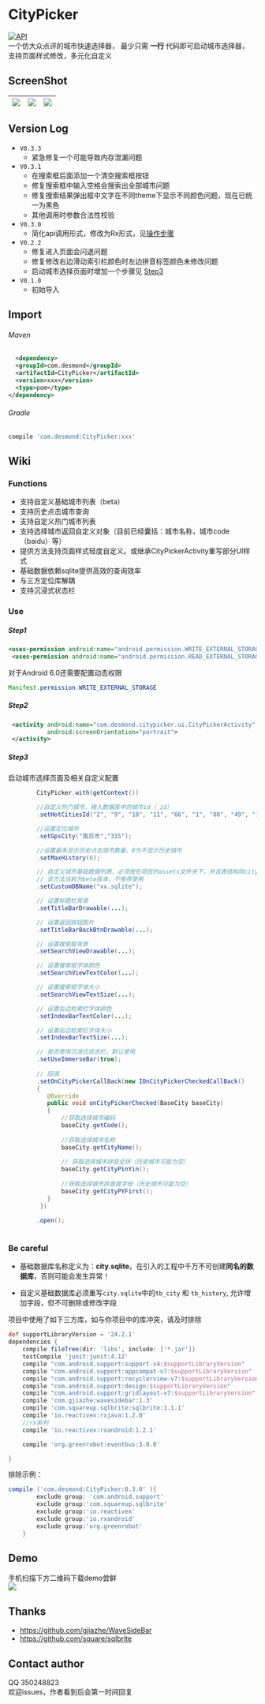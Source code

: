 CityPicker
===

[![API](https://img.shields.io/badge/API-14%2B-yellow.svg?style=flat)](https://android-arsenal.com/api?level=14)</br>
一个仿大众点评的城市快速选择器，
最少只需 **一行** 代码即可启动城市选择器，
支持页面样式修改，多元化自定义

ScreenShot
---

| ![](https://github.com/yuruizhe/CityPicker/blob/master/screenshot/Screenshot_2017-05-22-11-22-58.png) | ![](https://github.com/yuruizhe/CityPicker/blob/master/screenshot/Screenshot_2017-05-22-11-23-08.png) | ![](https://github.com/yuruizhe/CityPicker/blob/master/screenshot/Screenshot_2017-05-22-11-22-45.png) |
|---|----|:---:|


Version Log
---
* ``V0.3.3``
  * 紧急修复一个可能导致内存泄漏问题
* ``V0.3.1``
  * 在搜索框后面添加一个清空搜索框按钮
  * 修复搜索框中输入空格会搜索出全部城市问题
  * 修复搜索结果弹出框中文字在不同theme下显示不同颜色问题，现在已统一为黑色
  * 其他调用时参数合法性校验
* ``V0.3.0``
  * 简化api调用形式，修改为Rx形式，见[操作步骤](#use)
* ``V0.2.2``
  * 修复进入页面会闪退问题
  * 修复修改右边滑动索引栏颜色时左边拼音标签颜色未修改问题
  * 启动城市选择页面时增加一个步骤见  [Step3](#step3)
* ``V0.1.0``
  * 初始导入

Import
---
###### Maven
``` xml
  <dependency>
  <groupId>com.desmond</groupId>
  <artifactId>CityPicker</artifactId>
  <version>xxx</version>
  <type>pom</type>
</dependency>
``` 
###### Gradle
``` gradle
compile 'com.desmond:CityPicker:xxx'
```
Wiki
---
### Functions
* 支持自定义基础城市列表（beta）
* 支持历史点击城市查询
* 支持自定义热门城市列表
* 支持选择城市返回自定义对象（目前已经囊括：城市名称，城市code（baidu）等）
* 提供方法支持页面样式轻度自定义。或继承CityPickerActivity重写部分UI样式
* 基础数据依赖sqlite提供高效的查询效率
* 与三方定位库解耦
* 支持沉浸式状态栏

### Use
##### Step1
``` xml
<uses-permission android:name="android.permission.WRITE_EXTERNAL_STORAGE"/>
 <uses-permission android:name="android.permission.READ_EXTERNAL_STORAGE"/>
```
对于Android 6.0还需要配置动态权限</br>
``` java
Manifest.permission.WRITE_EXTERNAL_STORAGE
```
##### Step2
``` xml
 <activity android:name="com.desmond.citypicker.ui.CityPickerActivity"
           android:screenOrientation="portrait">
 </activity>
```

##### Step3
启动城市选择页面及相关自定义配置
``` java
        CityPicker.with(getContext())        

        //自定义热门城市，输入数据库中的城市id（_id）
        .setHotCitiesId("2", "9", "18", "11", "66", "1", "80", "49", "100");

        //设置定位城市
        .setGpsCity("南京市","315");

        //设置最多显示历史点击城市数量，0为不显示历史城市
        .setMaxHistory(6);

        // 自定义城市基础数据列表，必须放在项目的assets文件夹下，并且表结构同citypicker项目下的assets中的数据库表结构相同
        // 该方法当前为beta版本，不推荐使用
        .setCustomDBName("xx.sqlite");

        // 设置标题栏背景
        .setTitleBarDrawable(...);

        // 设置返回按钮图片
        .setTitleBarBackBtnDrawable(...);

        // 设置搜索框背景
        .setSearchViewDrawable(...);

        // 设置搜索框字体颜色
        .setSearchViewTextColor(...);

        // 设置搜索框字体大小
        .setSearchViewTextSize(...);

        // 设置右边检索栏字体颜色
        .setIndexBarTextColor(...);

        // 设置右边检索栏字体大小
        .setIndexBarTextSize(...);

        // 是否使用沉浸式状态栏，默认使用
        .setUseImmerseBar(true);
        
        // 回调
        .setOnCityPickerCallBack(new IOnCityPickerCheckedCallBack()
        {
           @Override
           public void onCityPickerChecked(BaseCity baseCity)
           {
               //获取选择城市编码
               baseCity.getCode();
        
               //获取选择城市名称
               baseCity.getCityName();
        
               // 获取选择城市拼音全拼（历史城市可能为空）
               baseCity.getCityPinYin();
        
               //获取选择城市拼音首字母（历史城市可能为空）
               baseCity.getCityPYFirst();
           }
         })
         
        .open();
      
 ```


### Be careful
* 基础数据库名称定义为：**city.sqlite**。在引入的工程中千万不可创建**同名的数据库**，否则可能会发生异常！

* 自定义基础数据库必须重写``city.sqlite``中的``tb_city`` 和 ``tb_history``, 允许增加字段，但不可删除或修改字段

项目中使用了如下三方库，如与你项目中的库冲突，请及时排除</br>
```gradle
def supportLibraryVersion = '24.2.1'
dependencies {
    compile fileTree(dir: 'libs', include: ['*.jar'])
    testCompile 'junit:junit:4.12'
    compile "com.android.support:support-v4:$supportLibraryVersion"
    compile "com.android.support:appcompat-v7:$supportLibraryVersion"
    compile "com.android.support:recyclerview-v7:$supportLibraryVersion"
    compile "com.android.support:design:$supportLibraryVersion"
    compile "com.android.support:gridlayout-v7:$supportLibraryVersion"
    compile 'com.gjiazhe:wavesidebar:1.3'
    compile 'com.squareup.sqlbrite:sqlbrite:1.1.1'
    compile 'io.reactivex:rxjava:1.2.0'
    //rx系列
    compile 'io.reactivex:rxandroid:1.2.1'

    compile 'org.greenrobot:eventbus:3.0.0'

}
```
排除示例：
```gradle
compile ('com.desmond:CityPicker:0.3.0' ){
        exclude group: 'com.android.support'
        exclude group:'com.squareup.sqlbrite'
        exclude group:'io.reactivex'
        exclude group:'io.rxandroid'
        exclude group:'org.greenrobot'
    }
```

Demo
---
手机扫描下方二维码下载demo尝鲜</br>
![](https://www.pgyer.com/app/qrcode/ecVs)

Thanks
---
* https://github.com/gjiazhe/WaveSideBar
* https://github.com/square/sqlbrite

Contact author
---
QQ 350248823</br>
欢迎issues，作者看到后会第一时间回复
